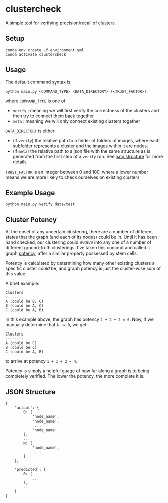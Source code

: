# clustercheck
A simple tool for verifying precision/recall of clusters.

## Setup
```
conda env create -f environment.yml
conda activate clustercheck
```

## Usage

The default command syntax is:

```
python main.py <COMMAND_TYPE> <DATA_DIRECTORY> (<TRUST_FACTOR>)
```

where `COMMAND_TYPE` is one of
- `verify` : meaning we will first verify the correctness of the clusters and then try to connect them back together
- `meta` : meaning we will only connect existing clusters together

`DATA_DIRECTORY` is either
- (if `verify`) the relative path to a folder of folders of images, where each subfolder represents a cluster and the images within it are nodes.
- (if `meta`) the relative path to a json file with the same structure as is generated from the first step of a `verify` run. See [json structure](#json-structure) for more details.

`TRUST_FACTOR` is an integer between 0 and 100, where a lower number means we are more likely to check ourselves on existing clusters

## Example Usage
```
python main.py verify data/test
```

## Cluster Potency

At the onset of any uncertain clustering, there are a number of different states that the graph (and each of its nodes) could be in. Until it has been hand checked, our clustering could _evolve_ into any one of a number of different ground-truth clusterings. I've taken this concept and called it graph [potency](https://en.wikipedia.org/wiki/Cell_potency), after a similar property possessed by stem cells.

Potency is calculated by determining how many other existing clusters a specific cluster _could_ be, and graph potency is just the cluster-wise sum of this value.

A brief example:
```
Clusters
--------
A (could be B, C)
B (could be A, C)
C (could be A, B)
```

In this example above, the graph has potency `2 + 2 + 2 = 6`. Now, if we manually determine that `A != B`, we get:
```
Clusters
--------
A (could be C)
B (could be C)
C (could be A, B)
```
to arrive at potency `1 + 1 + 2 = 4`.

Potency is simply a helpful guage of how far along a graph is to being completely verified. The lower the potency, the more complete it is.

## JSON Structure
```
{
    'actual': {
        0: [
            'node_name',
            'node_name',
             ...
            'node_name'
        ],
        ...
        N: [
            'node_name',
             ...
        ]
    },

    'predicted': {
        0: [
            ...
        ],
        ...
    }
}
```